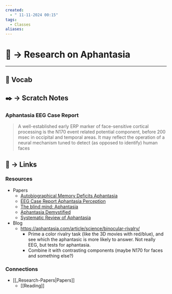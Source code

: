 ```yaml
---
created:
  - " 11-11-2024 00:15"
tags:
  - Classes
aliases:
---
```


# 📗 -> Research on Aphantasia
---
## 🎤 Vocab


## ✒️ -> Scratch Notes
### Aphantasia EEG Case Report
>  A well-established early ERP marker of face-sensitive cortical processing is the N170 event related potential component, before 200 msec in occipital and temporal areas. It may reflect the operation of a neural mechanism tuned to detect (as opposed to identify) human faces




## 🔗 -> Links
### Resources
- Papers
	- [Autobiographical Memory Deficits Aphantasia](https://elifesciences.org/articles/94916)
	- [EEG Case Report Aphantasia Perception](https://www.tandfonline.com/doi/abs/10.1080/13554794.2022.2122848)
	- [The blind mind: Aphantasia](https://www.sciencedirect.com/science/article/abs/pii/S0010945217303581)
	- [Aphantasia Demystified](https://link.springer.com/article/10.1007/s11229-022-04027-9)
	- [Systematic Review of Aphantasia](https://www.mdpi.com/2411-5150/8/3/56)
- Blog
	- https://aphantasia.com/article/science/binocular-rivalry/
		- Prime a color rivalry task (like the 3D movies with red/blue), and see which the aphantasic is more likely to answer. Not really EEG, but tests for aphantasia.
		- Combine it with contrasting components (maybe N170 for faces and something else?)


### Connections
- [[_Research-Papers|Papers]]
	- [[Reading]]
